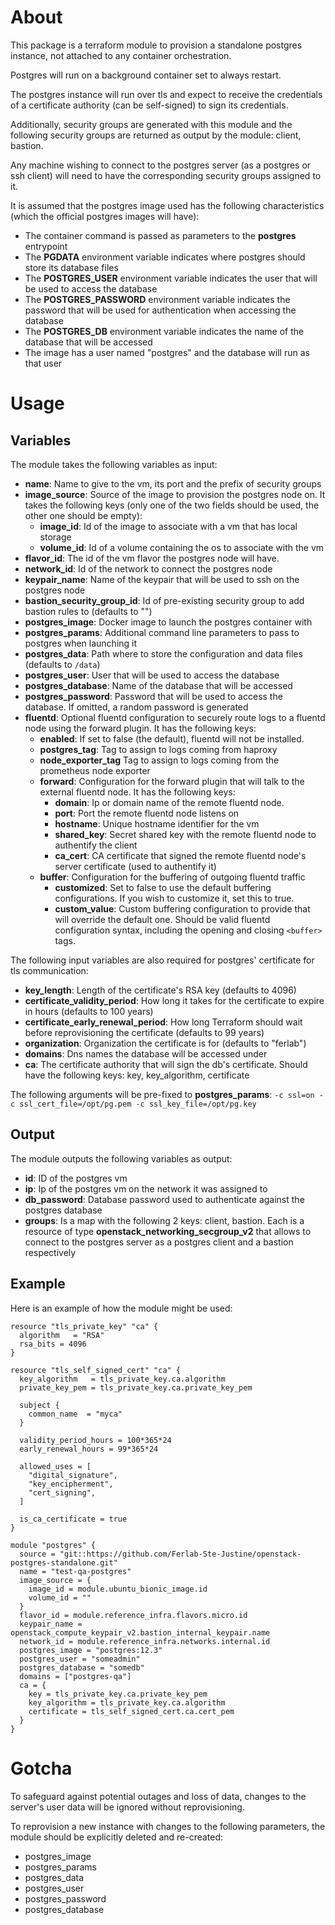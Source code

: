 # About

This package is a terraform module to provision a standalone postgres instance, not attached to any container orchestration.

Postgres will run on a background container set to always restart.

The postgres instance will run over tls and expect to receive the credentials of a certificate authority (can be self-signed) to sign its credentials.

Additionally, security groups are generated with this module and the following security groups are returned as output by the module: client, bastion.

Any machine wishing to connect to the postgres server (as a postgres or ssh client) will need to have the corresponding security groups assigned to it.

It is assumed that the postgres image used has the following characteristics (which the official postgres images will have):

- The container command is passed as parameters to the **postgres** entrypoint
- The **PGDATA** environment variable indicates where postgres should store its database files
- The **POSTGRES_USER** environment variable indicates the user that will be used to access the database
- The **POSTGRES_PASSWORD** environment variable indicates the password that will be used for authentication when accessing the database
- The **POSTGRES_DB** environment variable indicates the name of the database that will be accessed
- The image has a user named "postgres" and the database will run as that user

# Usage

## Variables

The module takes the following variables as input:

- **name**: Name to give to the vm, its port and the prefix of security groups
- **image_source**: Source of the image to provision the postgres node on. It takes the following keys (only one of the two fields should be used, the other one should be empty):
  - **image_id**: Id of the image to associate with a vm that has local storage
  - **volume_id**: Id of a volume containing the os to associate with the vm
- **flavor_id**: The id of the vm flavor the postgres node will have.
- **network_id**: Id of the network to connect the postgres node
- **keypair_name**: Name of the keypair that will be used to ssh on the postgres node
- **bastion_security_group_id**: Id of pre-existing security group to add bastion rules to (defaults to "")
- **postgres_image**: Docker image to launch the postgres container with
- **postgres_params**: Additional command line parameters to pass to postgres when launching it
- **postgres_data**: Path where to store the configuration and data files (defaults to `/data`)
- **postgres_user**: User that will be used to access the database
- **postgres_database**: Name of the database that will be accessed
- **postgres_password**: Password that will be used to access the database. If omitted, a random password is generated
- **fluentd**: Optional fluentd configuration to securely route logs to a fluentd node using the forward plugin. It has the following keys:
  - **enabled**: If set to false (the default), fluentd will not be installed.
  - **postgres_tag**: Tag to assign to logs coming from haproxy
  - **node_exporter_tag** Tag to assign to logs coming from the prometheus node exporter
  - **forward**: Configuration for the forward plugin that will talk to the external fluentd node. It has the following keys:
    - **domain**: Ip or domain name of the remote fluentd node.
    - **port**: Port the remote fluentd node listens on
    - **hostname**: Unique hostname identifier for the vm
    - **shared_key**: Secret shared key with the remote fluentd node to authentify the client
    - **ca_cert**: CA certificate that signed the remote fluentd node's server certificate (used to authentify it)
  - **buffer**: Configuration for the buffering of outgoing fluentd traffic
    - **customized**: Set to false to use the default buffering configurations. If you wish to customize it, set this to true.
    - **custom_value**: Custom buffering configuration to provide that will override the default one. Should be valid fluentd configuration syntax, including the opening and closing ```<buffer>``` tags.

The following input variables are also required for postgres' certificate for tls communication:
- **key_length**: Length of the certificate's RSA key (defaults to 4096)
- **certificate_validity_period**: How long it takes for the certificate to expire in hours (defaults to 100 years)
- **certificate_early_renewal_period**: How long Terraform should wait before reprovisioning the certificate (defaults to 99 years)
- **organization**: Organization the certificate is for (defaults to "ferlab")
- **domains**: Dns names the database will be accessed under
- **ca**: The certificate authority that will sign the db's certificate. Should have the following keys: key, key_algorithm, certificate

The following arguments will be pre-fixed to **postgres_params**: ```-c ssl=on -c ssl_cert_file=/opt/pg.pem -c ssl_key_file=/opt/pg.key```

## Output

The module outputs the following variables as output:
- **id**: ID of the postgres vm
- **ip**: Ip of the postgres vm on the network it was assigned to
- **db_password**: Database password used to authenticate 
against the postgres database
- **groups**: Is a map with the following 2 keys: client, bastion. Each is a resource of type **openstack_networking_secgroup_v2** that allows to connect to the postgres server as a postgres client and a bastion respectively

## Example

Here is an example of how the module might be used: 

```
resource "tls_private_key" "ca" {
  algorithm   = "RSA"
  rsa_bits = 4096
}

resource "tls_self_signed_cert" "ca" {
  key_algorithm   = tls_private_key.ca.algorithm
  private_key_pem = tls_private_key.ca.private_key_pem

  subject {
    common_name  = "myca"
  }

  validity_period_hours = 100*365*24
  early_renewal_hours = 99*365*24

  allowed_uses = [
    "digital_signature",
    "key_encipherment",
    "cert_signing",
  ]

  is_ca_certificate = true
}

module "postgres" {
  source = "git::https://github.com/Ferlab-Ste-Justine/openstack-postgres-standalone.git"
  name = "test-qa-postgres"
  image_source = {
    image_id = module.ubuntu_bionic_image.id
    volume_id = ""
  }
  flavor_id = module.reference_infra.flavors.micro.id
  keypair_name = openstack_compute_keypair_v2.bastion_internal_keypair.name
  network_id = module.reference_infra.networks.internal.id
  postgres_image = "postgres:12.3"
  postgres_user = "someadmin"
  postgres_database = "somedb"
  domains = ["postgres-qa"]
  ca = {
    key = tls_private_key.ca.private_key_pem
    key_algorithm = tls_private_key.ca.algorithm
    certificate = tls_self_signed_cert.ca.cert_pem
  }
}
```

# Gotcha

To safeguard against potential outages and loss of data, changes to the server's user data will be ignored without reprovisioning.

To reprovision a new instance with changes to the following parameters, the module should be explicitly deleted and re-created:
- postgres_image
- postgres_params
- postgres_data
- postgres_user
- postgres_password
- postgres_database